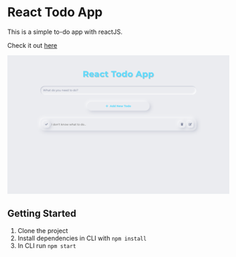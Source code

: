# React Todo App

This is a simple to-do app with reactJS.

Check it out [here](https://taku0823.github.io/react-todo-app/)

![alt_text](screenshot.png)

## Getting Started

1. Clone the project
2. Install dependencies in CLI with `npm install`
3. In CLI run `npm start` 
